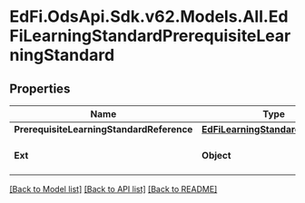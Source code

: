 # EdFi.OdsApi.Sdk.v62.Models.All.EdFiLearningStandardPrerequisiteLearningStandard

## Properties

Name | Type | Description | Notes
------------ | ------------- | ------------- | -------------
**PrerequisiteLearningStandardReference** | [**EdFiLearningStandardReference**](EdFiLearningStandardReference.md) |  | 
**Ext** | **Object** | Extensions to the LearningStandardPrerequisiteLearningStandard entity. | [optional] 

[[Back to Model list]](../README.md#documentation-for-models) [[Back to API list]](../README.md#documentation-for-api-endpoints) [[Back to README]](../README.md)

